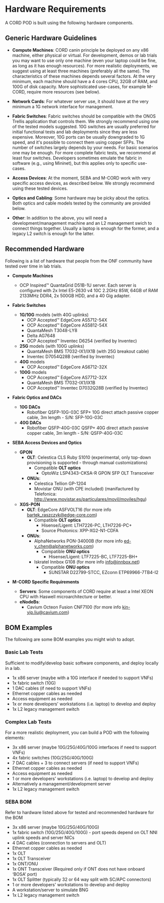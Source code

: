 # Hardware Requirements

A CORD POD is built using the following hardware components.

## Generic Hardware Guidelines

* **Compute Machines**: CORD canin principle be deployed on any x86
  machine, either physical or virtual. For development, demos or lab
  trials you may want to use only one machine (even your laptop could
  be fine, as long as it has enough resources). For more realistic
  deployments, we suggest using at least three machines (preferably
  all the same). The characteristics of these machines depends several
  factors. At the very minimum, each machine should have a 4 cores
  CPU, 32GB of RAM, and 100G of disk capacity. More sophisticated
  use-cases, for example M-CORD, require more resources (see below).

* **Network Cards**: For whatever server use, it should have at the
  very minimum a 1G network interface for management.

* **Fabric Switches**: Fabric switches should be compatible with the
  ONOS Trellis application that controls them. We strongly recommend
  using one of the tested models suggested. 10G switches are usually
  preferred for initial functional tests and lab deployments since
  they are less expensive. Moreover, 10G ports can be usually
  downgraded to 1G speed, and it's possible to connect them using
  copper SFPs. The number of switches largely depends by your needs.
  For basic scenarios one may be enough. For more complete fabric
  tests, we recommend at least four switches. Developers sometimes
  emulate the fabric in software (e.g., using Mininet), but this applies
  only to specific use-cases.

* **Access Devices**: At the moment, SEBA and M-CORD work
  with very specific access devices, as described below. We strongly
  recommend using these tested devices.

* **Optics and Cabling**: Some hardware may be picky about the optics.
  Both optics and cable models tested by the community are provided below.

* **Other**: In addition to the above, you will need a
  development/management machine and an L2 management swich to
  connect things together. Usually a laptop is enough for the former,
  and a legacy L2 switch is enough for the latter.

## Recommended Hardware

Following is a list of hardware that people from the ONF community
have tested over time in lab trials.

* **Compute Machines**
    * OCP Inspired&trade; QuantaGrid D51B-1U server. Each
    server is configured with 2x Intel E5-2630 v4 10C 2.2GHz 85W, 64GB of RAM 2133MHz DDR4, 2x 500GB HDD, and a 40 Gig adapter.

* **Fabric Switches**
    * **1G/10G** models (with 40G uplinks)
        * OCP Accepted&trade; EdgeCore AS5712-54X
        * OCP Accepted&trade; EdgeCore AS5812-54X
        * QuantaMesh T3048-LY8
        * Delta AG7648
        * OCP Accepted&trade; Inventec D6254 (verified by Inventec)
    * **25G** models (with 100G uplinks)
        * QuantaMesh BMS T7032-IX1/IX1B (with 25G breakout cable)
        * Inventec D7054Q28B (verified by Inventec)
    * **40G** models
        * OCP Accepted&trade; EdgeCore AS6712-32X
    * **100G** models
        * OCP Accepted&trade; EdgeCore AS7712-32X
        * QuantaMesh BMS T7032-IX1/IX1B
        * OCP Accepted&trade; Inventec D7032Q28B (verified by Inventec)

* **Fabric Optics and DACs**
    * **10G DACs**
        * Robofiber QSFP-10G-03C SFP+ 10G direct attach passive
        copper cable, 3m length - S/N: SFP-10G-03C
    * **40G DACs**
        * Robofiber QSFP-40G-03C QSFP+ 40G direct attach passive
        copper cable, 3m length - S/N: QSFP-40G-03C

* **SEBA Access Devices and Optics**
    * **GPON**
        * **OLT**: Celestica CLS Ruby S1010 (experimental, only top-down provisioning is supported - through manual customizations)
            * Compatible **OLT optics**
                * OptoWiz LSP4343-CKSA-R GPON SFP OLT Transceiver
        * **ONUs**:
            * Celestica Tellion GP-1204
            * Movistar ONU (with CPE included) (manifactured by Telefonica: <http://www.movistar.es/particulares/movil/moviles/hgu>)
    * **XGS-PON**
        * **OLT**: EdgeCore ASFVOLT16 (for more info <bartek_raszczyk@edge-core.com>)
            * Compatible **OLT optics**
                * Hisense/Ligent: LTH7226-PC, LTH7226-PC+
                * Source Photonics: XPP-XG2-N1-CDFA
        * **ONUs**:
            * AlphaNetworks PON-34000B (for more info <ed-y_chen@alphanetworks.com>)
                * Compatible **ONU optics**
                    * Hisense/Ligent: LTF7225-BC, LTF7225-BH+
            * Iskratel Innbox G108 (for more info <info@innbox.net>)
                * Compatible **ONU optics**
                    * SUNSTAR D22799-STCC, EZconn ETP69966-7TB4-I2

* **M-CORD Specific Requirements**
    * **Servers**: Some components of CORD require at least a Intel XEON CPU with Haswell microarchitecture or better.
    * **eNodeBs**:
        * Cavium Octeon Fusion CNF7100 (for more info <kin-yip.liu@cavium.com>)

## BOM Examples

The following are some BOM examples you might wish to adopt.

### Basic Lab Tests

Sufficient to modify/develop basic software components, and
deploy locally in a lab.

* 1x x86 server (maybe with a 10G interface if needed to support VNFs)
* 1x fabric switch (10G)
* 1 DAC cables (if need to support VNFs)
* Ethernet copper cables as needed
* Access equipment as needed
* 1x or more developers' workstations (i.e. laptop) to develop and deploy
* 1x L2 legacy management switch

### Complex Lab Tests

For a more realistic deployment, you can build a POD with the
following elements:

* 3x x86 server (maybe 10G/25G/40G/100G interfaces if need to support VNFs)
* 4x fabric switches (10G/25G/40G/100G)
* 7 DAC cables + 3 to connect servers (if need to support VNFs)
* Ethernet copper cables as needed
* Access equipment as needed
* 1 or more developers' workstations (i.e. laptop) to develop and deploy
* Alternatively a management/development server
* 1x L2 legacy management switch

### SEBA BOM

Refer to hardware listed above for tested and recommended hardware for the BOM

* 3x x86 server (maybe 10G/25G/40G/100G)
* 1x fabric switch (10G/25G/40G/100G) - port speeds depend on OLT NNI uplink speeds and server NICs
* 4 DAC cables (connection to servers and OLT)
* Ethernet copper cables as needed
* 1x OLT
* 1x OLT Transceiver
* 1x ONT/ONU
* 1x ONT Transceiver (Required only if ONT does not have onboard ‘BOSA’ port)
* 1x OLT Splitter (typically 32 or 64 way split with SC/APC connectors)
* 1 or more developers' workstations to develop and deploy
* A workstation/server to simulate BNG
* 1x L2 legacy management switch
